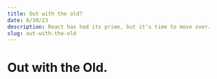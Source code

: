 ```yaml
---
title: Out with the old?
date: 6/30/23
description: React has had its prime, but it's time to move over.
slug: out-with-the-old
---
```


# Out with the Old.